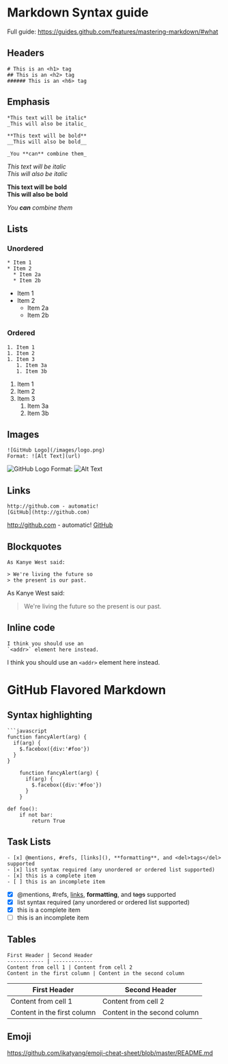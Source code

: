 # Markdown Syntax guide

Full guide: https://guides.github.com/features/mastering-markdown/#what

## Headers

```
# This is an <h1> tag
## This is an <h2> tag
###### This is an <h6> tag
```

## Emphasis
```
*This text will be italic*
_This will also be italic_

**This text will be bold**
__This will also be bold__

_You **can** combine them_
```
*This text will be italic*<br />
_This will also be italic_<br />

**This text will be bold**<br />
__This will also be bold__<br />

_You **can** combine them_

## Lists

### Unordered
```
* Item 1
* Item 2
  * Item 2a
  * Item 2b
```
* Item 1
* Item 2
  * Item 2a
  * Item 2b


### Ordered
```
1. Item 1
1. Item 2
1. Item 3
   1. Item 3a
   1. Item 3b
```
1. Item 1
1. Item 2
1. Item 3
   1. Item 3a
   1. Item 3b

## Images
```
![GitHub Logo](/images/logo.png)
Format: ![Alt Text](url)
```
![GitHub Logo](/images/logo.png)
Format: ![Alt Text](url)

## Links
```
http://github.com - automatic!
[GitHub](http://github.com)
```
http://github.com - automatic!
[GitHub](http://github.com)

## Blockquotes
```
As Kanye West said:

> We're living the future so
> the present is our past.
```
As Kanye West said:

> We're living the future so
> the present is our past.


## Inline code
```
I think you should use an
`<addr>` element here instead.
```
I think you should use an
`<addr>` element here instead.

# GitHub Flavored Markdown

## Syntax highlighting
```
```javascript
function fancyAlert(arg) {
  if(arg) {
    $.facebox({div:'#foo'})
  }
}

```

```
    function fancyAlert(arg) {
      if(arg) {
        $.facebox({div:'#foo'})
      }
    }
```

```
def foo():
    if not bar:
        return True
```

## Task Lists
```
- [x] @mentions, #refs, [links](), **formatting**, and <del>tags</del> supported
- [x] list syntax required (any unordered or ordered list supported)
- [x] this is a complete item
- [ ] this is an incomplete item
```
- [x] @mentions, #refs, [links](), **formatting**, and <del>tags</del> supported
- [x] list syntax required (any unordered or ordered list supported)
- [x] this is a complete item
- [ ] this is an incomplete item

## Tables
```
First Header | Second Header
------------ | -------------
Content from cell 1 | Content from cell 2
Content in the first column | Content in the second column
```

First Header | Second Header
------------ | -------------
Content from cell 1 | Content from cell 2
Content in the first column | Content in the second column


## Emoji
https://github.com/ikatyang/emoji-cheat-sheet/blob/master/README.md



